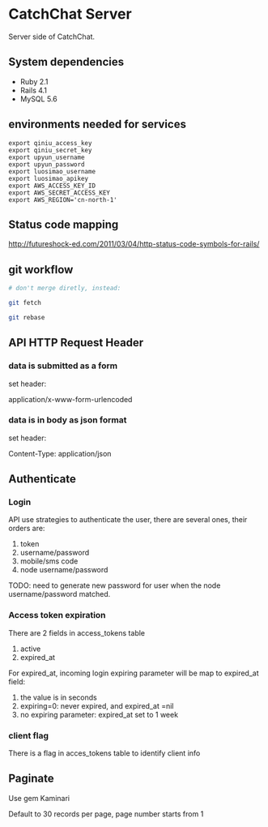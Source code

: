 # CatchChat Server

Server side of CatchChat.

## System dependencies

* Ruby 2.1
* Rails 4.1
* MySQL 5.6

## environments needed for services

```shell
export qiniu_access_key
export qiniu_secret_key
export upyun_username
export upyun_password
export luosimao_username
export luosimao_apikey
export AWS_ACCESS_KEY_ID
export AWS_SECRET_ACCESS_KEY
export AWS_REGION='cn-north-1'
```

## Status code mapping
http://futureshock-ed.com/2011/03/04/http-status-code-symbols-for-rails/

## git workflow

```bash
# don't merge diretly, instead:

git fetch

git rebase
```

## API HTTP Request Header
### data is submitted as a form
set header:

application/x-www-form-urlencoded

### data is in body as json format
set header:

Content-Type: application/json
## Authenticate

### Login
API use strategies to authenticate the user, there are several ones, their
orders are:

1. token
1. username/password
1. mobile/sms code
1. node username/password

TODO: need to generate new password for user when the node username/password
matched.

### Access token expiration
There are 2 fields in access\_tokens table
1. active
1. expired\_at

For expired\_at, incoming login expiring parameter will be map to expired\_at
field:
1. the value is in seconds
1. expiring=0: never expired, and expired\_at =nil
1. no expiring parameter: expired\_at set to 1 week

### client flag
There is a flag in acces\_tokens table to identify client info
## Paginate
Use gem Kaminari 

Default to 30 records per page, page number starts from 1

